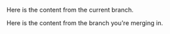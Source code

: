 Here is the content from the current branch.

Here is the content from the branch you're merging in.
